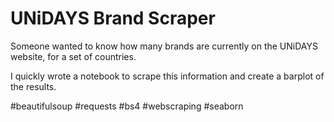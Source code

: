 # UNiDAYS Brand Scraper

Someone wanted to know how many brands are currently on the UNiDAYS website, for a set of countries.

I quickly wrote a notebook to scrape this information and create a barplot of the results.

#beautifulsoup #requests #bs4 #webscraping #seaborn

